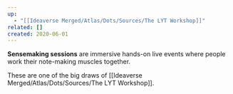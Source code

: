 ```yaml
---
up:
  - "[[Ideaverse Merged/Atlas/Dots/Sources/The LYT Workshop]]"
related: []
created: 2020-06-01
---
```


**Sensemaking sessions** are immersive hands-on live events where people work their note-making muscles together.

These are one of the big draws of [[Ideaverse Merged/Atlas/Dots/Sources/The LYT Workshop]].